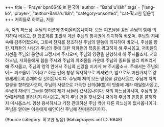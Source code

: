 +++
title = 'Prayer bpn6648 in 한국어'
author = "Bahá'u'lláh"
tags = ['lang-ko', 'prayer-', "author-Bahá'u'lláh", "category-unsorted", "cat-확고한 믿음"]
+++
저희들로 하여금, 저를

주, 저의 하느님, 주님의 이름에 찬미올리옵나이다. 모든 피조물을 감싼 주님의 힘에 의지하여 비옵고, 전 창조계를 초월해 계신 주님의 통치권에 의지하여 비오며, 주님의 지혜 속에 감추어졌으며, 그로써 천지를 창조하신 주님의 말씀에 의지하여 비오니, 주님을 향한 저희들의 사랑과 주님의 뜻에 대한 저희들의 복종을 확고하게 해 주시옵고, 저희들의 시선을 주님의 용안에 고정시켜 주시오며, 주님의 영광을 찬양하게 해 주시옵소서. 저의 하느님, 저희들에게 힘을 주시와 주님의 피조물들 가운데 주님의 증표를 널리 퍼뜨리게 해 주시옵고, 주님의 영역 안에서 주님의 신앙을 지키게 해 주시옵소서. 주께서는 주님의 어느 피조물이 무어라고 하든 간에 항상 독자적으로 계셔왔고, 앞으로도 마찬가지로 영원세세토록 존재하실 것이옵나이다.
주님께 저의 모든 믿음을 걸었사옵고, 주님께 저의 얼굴을 향하였사오며, 주님의 사랑으로 가득한 신의(神意)의 밧줄에 제가 매달렸사옵고, 주님의 자비의 그늘을 향하여 제가 서둘러 갔사옵나이다. 저의 하느님이시여, 주님의 문 앞에서저를 물리치지 마시옵고, 제가 주님 만을 찾사오니 저에게 주님의 은총을 불허하지 마시옵소서. 항상 용서하시고 가장 관대하신 주님 밖에 다른 하느님이 없사옵나이다.
주님을 알아본 이들에게 애인이신 주님께 찬미올려지이다.

(Source category: 확고한 믿음)
(Bahaiprayers.net ID: 6648)
